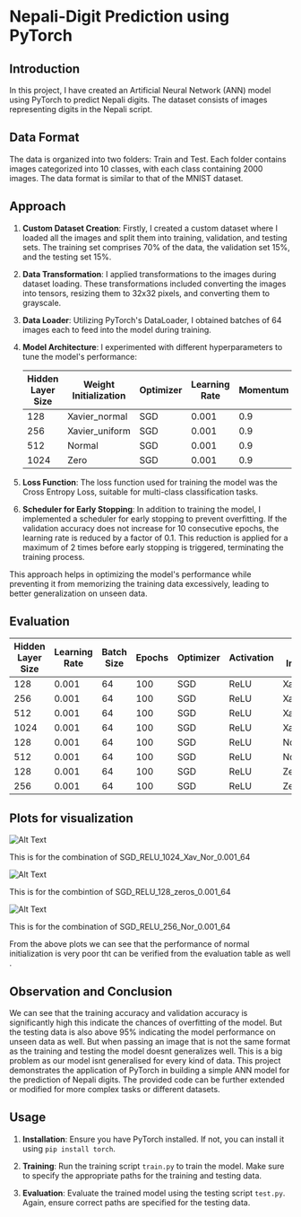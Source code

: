 # Nepali-Digit Prediction using PyTorch

## Introduction
In this project, I have created an Artificial Neural Network (ANN) model using PyTorch to predict Nepali digits. The dataset consists of images representing digits in the Nepali script.

## Data Format
The data is organized into two folders: Train and Test. Each folder contains images categorized into 10 classes, with each class containing 2000 images. The data format is similar to that of the MNIST dataset.

## Approach
1. **Custom Dataset Creation**: Firstly, I created a custom dataset where I loaded all the images and split them into training, validation, and testing sets. The training set comprises 70% of the data, the validation set 15%, and the testing set 15%. 

2. **Data Transformation**: I applied transformations to the images during dataset loading. These transformations included converting the images into tensors, resizing them to 32x32 pixels, and converting them to grayscale.

3. **Data Loader**: Utilizing PyTorch's DataLoader, I obtained batches of 64 images each to feed into the model during training.

4. **Model Architecture**: I experimented with different hyperparameters to tune the model's performance:
   
   | Hidden Layer Size | Weight Initialization | Optimizer | Learning Rate | Momentum | Activation Function |
   |-------------------|-----------------------|-----------|---------------|----------|---------------------|
   | 128               | Xavier_normal         | SGD       | 0.001         | 0.9      | ReLU                |
   | 256               | Xavier_uniform        | SGD       | 0.001         | 0.9      | ReLU                |
   | 512               | Normal                | SGD       | 0.001         | 0.9      | ReLU                |
   | 1024              | Zero                  | SGD       | 0.001         | 0.9      | ReLU                |

5. **Loss Function**: The loss function used for training the model was the Cross Entropy Loss, suitable for multi-class classification tasks.

6. **Scheduler for Early Stopping**: In addition to training the model, I implemented a scheduler for early stopping to prevent overfitting. If the validation accuracy does not increase for 10 consecutive epochs, the learning rate is reduced by a factor of 0.1. This reduction is applied for a maximum of 2 times before early stopping is triggered, terminating the training process.

This approach helps in optimizing the model's performance while preventing it from memorizing the training data excessively, leading to better generalization on unseen data.




## Evaluation


| Hidden Layer Size | Learning Rate | Batch Size | Epochs | Optimizer | Activation | Weight Initialization | Momentum | Training Accuracy | Training Loss | Validation Accuracy | Validation Loss | Testing Accuracy |
|-------------------|---------------|------------|--------|------------|------------|-----------------------|----------|-------------------|---------------|---------------------|-----------------|------------------|
| 128               | 0.001         | 64         | 100    | SGD        | ReLU       | Xavier_normal         | 0.9      | 0.9997            | 0.0098        | 0.98                | 0.0615          | 97.32              |
| 256               | 0.001         | 64         | 100    | SGD        | ReLU       | Xavier_normal         | 0.9      | 1.0               | 0.0063        | 0.981               | 0.0752          | 95.34               |
| 512               | 0.001         | 64         | 100    | SGD        | ReLU       | Xavier_normal         | 0.9      | 1.0               | 0.0053        | 0.982               | 0.0578          | 94.62               |
| 1024              | 0.001         | 64         | 100    | SGD        | ReLU       | Xavier_normal         | 0.9      | 0.9999            | 0.0115        | 0.9793              | 0.0667          | 96.25               |
| 128               | 0.001         | 64         | 100    | SGD        | ReLU       | Normal                | 0.9      | 0.9957            | 0.1228        | 0.9313              | 4.7470          | 93.27            |
| 512               | 0.001         | 64         | 100    | SGD        | ReLU       | Normal                | 0.9      | 0.9996            | 0.0279        | 0.9393              | 12.8659         | 94.57            |
| 128               | 0.001         | 64         | 100    | SGD        | ReLU       | Zero                  | 0.9      | 0.9919            | 0.0442        | 0.9637              | 0.1308          | 96.67            |
| 256               | 0.001         | 64         | 100    | SGD        | ReLU       | Zero                  | 0.9      | 0.9933            | 0.0441        | 0.9667              | 0.1229          | 96.7             |


## Plots for visualization

![Alt Text](https://github.com/shailesh-olive/InternshipRepo/blob/9a3af61288e4f47ef198bd139de0313a3764f2b8/pytorch/images/SGD_RELU_1024_Xav_Nor_0.001_64.png) 

This is for the combination of SGD_RELU_1024_Xav_Nor_0.001_64

![Alt Text](https://github.com/shailesh-olive/InternshipRepo/blob/9a3af61288e4f47ef198bd139de0313a3764f2b8/pytorch/images/SGD_RELU_128_zeros_0.001_64.png) 

This is for the combintion of SGD_RELU_128_zeros_0.001_64

![Alt Text](https://github.com/shailesh-olive/InternshipRepo/blob/9a3af61288e4f47ef198bd139de0313a3764f2b8/pytorch/images/SGD_RELU_256_Nor_0.001_64.png) 

This is for the combination of SGD_RELU_256_Nor_0.001_64


From the above plots we can see that the performance of normal initialization is very poor tht can be verified from the  evaluation table as well . 




## Observation  and Conclusion
We can see that the training accuracy and validation accuracy is significantly high this indicate the chances of overfitting of the model. But the testing data is also 
above 95% indicating the model performance on unseen data as well. 
But when passing an image that is not the same format as the training and testing the model doesnt generalizes well. This is a big problem as our model isnt generalised for every kind of data.
This project demonstrates the application of PyTorch in building a simple ANN model for the prediction of Nepali digits. The provided code can be further extended or modified for more complex tasks or different datasets.


## Usage
1. **Installation**: Ensure you have PyTorch installed. If not, you can install it using `pip install torch`.

2. **Training**: Run the training script `train.py` to train the model. Make sure to specify the appropriate paths for the training and testing data.

3. **Evaluation**: Evaluate the trained model using the testing script `test.py`. Again, ensure correct paths are specified for the testing data.

